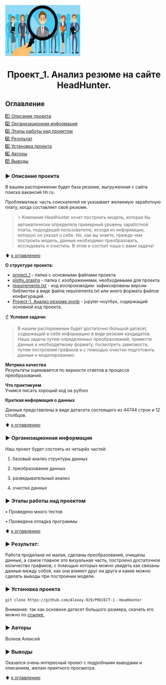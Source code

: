 ![](/project_1/plotly_graphs/анализ-резюме.png) 

# <center> Проект_1. Анализ резюме на сайте HeadHunter.</center>

## Оглавление  
[:one: Описание проекта](#arrow_forward-описание-проекта)  
[:two: Организационная информация](#arrow_forward-организационная-информация)  
[:three: Этапы работы над проектом](#arrow_forward-этапы-работы-над-проектом)  
[:four: Результат](#arrow_forward-результат)        
[:five: Установка проекта](#arrow_forward-установка-проекта)   
[:six: Авторы](#arrow_forward-авторы)  
[:seven: Выводы](#arrow_forward-выводы)  


### :arrow_forward: Описание проекта    
В вашем распоряжении будет база резюме, выгруженная с сайта поиска вакансий hh.ru.

Проблематика: часть соискателей не указывает желаемую заработную плату, когда составляет своё резюме.

> ⭐ Компания HeadHunter хочет построить модель, которая бы автоматически определяла примерный уровень заработной платы, подходящей пользователю, исходя из информации, которую он указал о себе. Но, как вы знаете, прежде чем построить модель, данные необходимо преобразовать, исследовать и очистить. В этом и состоит наша с вами задача!

:arrow_up: [к оглавлению](#оглавление)

**О структуре проекта:**
* [project_1](/project_1/) - папка с основными файлами проекта
* [plotly_graphs](/project_1/plotly_graphs) - папка с изображениями, необходимыми для проекта
* [requirements.txt](/project_1/requirements.txt) - код воспроизводим: зафиксированы версии библиотек в виде файла requirements.txt или иного формата файлов конфигураций.
* [Project-1. Анализ резюме.ipynb](/project_1/Project-1.%20%D0%90%D0%BD%D0%B0%D0%BB%D0%B8%D0%B7%20%D1%80%D0%B5%D0%B7%D1%8E%D0%BC%D0%B5.ipynb) - jupyter-ноутбук, содержащий основной код проекта.


:point_up: **Условия задачи:**  
> В нашем распоряжении будет достаточно большой датасет, содержащий в себе информацию в виде резюме кандидатов. Наша задача путем определенных преобразований, привести данные к необходитмому формату, посмотреть зависмости, путем построения графиков и с помощью очистки подготовить данные к моделированию.

**Метрика качества**     
Результаты оценивается по верности ответов в процессе преобразований.

**Что практикуем**     
Учимся писать хороший код на python

**Краткая информация о данных**

Данные представлены в виде датасета состоящего из 44744 строк и 12 столбцов.
  
:arrow_up: [к оглавлению](#оглавление)

### :arrow_forward: Организационная информация

Наш проект будет состоять из четырёх частей:

1. базовый анализ структуры данных

2. преобразование данных

3. разведывательный анализ

4. очистка данных

### :arrow_forward: Этапы работы над проектом  

• Проведено много тестов

• Проведена отладка программы

:arrow_up: [к оглавлению](#оглавление)


### :arrow_forward: Результат:  

Работа проделана не малая, сделаны преобразования, очищены данные, а самое главное это визуальная часть, построено достаточное количество графиков, с помощью которых можно увидеть как связаны данные между собой, как они влияют друг на друга и какие можно сделать выводы при построении модели.

### :arrow_forward: Установка проекта

```
git clone https://github.com/Alexey-919/PROJECT-1.-HeadHunter
```

Внимание: так как основное датасет большого размера, скачать его можно по [ссылке.](https://drive.google.com/file/d/1w5GQs7jkbyQ_Q37lqs5ioDCdyAea5875/view?usp=share_link)

### :arrow_forward: Авторы

Волков Алексей

### :arrow_forward: Выводы

Оказался очень интересный проект с подробными выводами и описанием, желаю приятного просмотра.

:arrow_up: [к оглавлению](#оглавление)